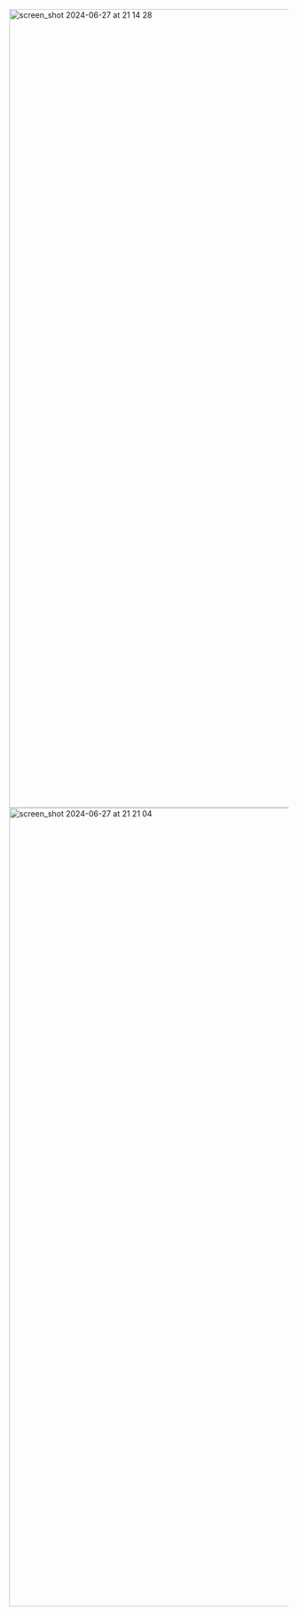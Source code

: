 <img width="1440" alt="screen_shot 2024-06-27 at 21 14 28" src="https://github.com/thanhhoann/dotfiles/assets/74335400/8e103089-d0af-4161-b9af-a7a012efbf54">
<img width="1440" alt="screen_shot 2024-06-27 at 21 21 04" src="https://github.com/thanhhoann/dotfiles/assets/74335400/777a9985-c083-4c18-826e-1b4ac0883809">
